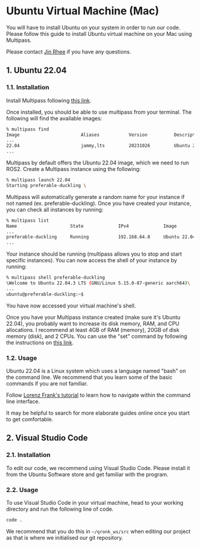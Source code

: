 # Ubuntu Virtual Machine (Mac)

You will have to install Ubuntu on your system in order to run our code. Please follow this guide to install Ubuntu virtual machine on your Mac using Multipass.

Please contact [Jin Rhee](mailto:jin.rhee@sjc.ox.ac.uk) if you have any questions.

## 1. Ubuntu 22.04

### 1.1. Installation

Install Multipass following [this link](https://multipass.run/docs/installing-on-macos).

Once installed, you should be able to use multipass from your terminal. The following will find the available images:
```bash
% multipass find
Image                       Aliases           Version          Description
...
22.04                       jammy,lts         20231026         Ubuntu 22.04 LTS
...
```
Multipass by default offers the Ubuntu 22.04 image, which we need to run ROS2. Create a Multipass instance using the following:
```bash
% multipass launch 22.04
Starting preferable-duckling \
```
Multipass will automatically generate a random name for your instance if not named (ex. preferable-duckling). Once you have created your instance, you can check all instances by running:
```bash
% multipass list
Name                    State             IPv4             Image
...
preferable-duckling     Running           192.168.64.8     Ubuntu 22.04 LTS
...
```
Your instance should be running (multipass allows you to stop and start specific instances). You can now access the shell of your instance by running:
```bash
% multipass shell preferable-duckling
\Welcome to Ubuntu 22.04.3 LTS (GNU/Linux 5.15.0-87-generic aarch64)\
...
ubuntu@preferable-duckling:~$
```
You have now accessed your virtual machine's shell.

Once you have your Multipass instance created (make sure it's Ubuntu 22.04), you probably want to increase its disk memory, RAM, and CPU allocations. I recommend at least 4GB of RAM (memory), 20GB of disk memory (disk), and 2 CPUs. You can use the "set" command by following the instructions on [this link](https://multipass.run/docs/modify-an-instance#heading--set-the-cpu-ram-or-disk-of-an-instance).

### 1.2. Usage

Ubuntu 22.04 is a Linux system which uses a language named "bash" on the command line. We recommend that you learn some of the basic commands if you are not familiar. 

Follow [Lorenz Frank's tutorial](https://medium.com/geekculture/basic-bash-commands-c54933183c89) to learn how to navigate within the command line interface. 

It may be helpful to search for more elaborate guides online once you start to get comfortable.

## 2. Visual Studio Code

### 2.1. Installation

To edit our code, we recommend using Visual Studio Code. Please install it from the Ubuntu Software store and get familiar with the program.

### 2.2. Usage

To use Visual Studio Code in your virtual machine, head to your working directory and run the following line of code.

```bash
code .
```

We recommend that you do this in `~/qronk_ws/src` when editing our project as that is where we initialised our git repository.
